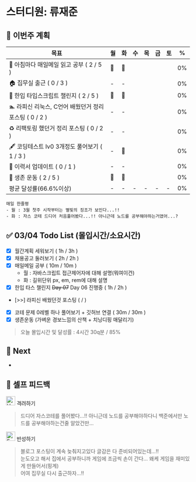 # 스터디원: 류재준

## 🚀 이번주 계획

| 목표                            | 월   | 화   | 수   | 목   | 금   | 토   | %   |
| ------------------------------- | --- | --- | --- | --- | --- | --- | --- |
| 📰 아침마다 매일메일 읽고 공부 ( 2 / 5 ) |🌠|🌠||||| 0% |
| 🏠 집무실 출근 ( 0 / 3 ) |-|-||||| 0% |
| 📌 한입 타입스크립트 챌린지 ( 2 / 5 ) |🌠|🌠||||| 0% |
| 🏊 라피신 리눅스, C언어 배웠던거 정리 포스팅 ( 0 / 2 ) |-|-||||| 0%  |
| ♻️ 리팩토링 했던거 정리 포스팅 ( 0 / 2 ) |-|-||||| 0%  |
| 🖋️ 코딩테스트 lv0 3개정도 풀어보기 ( 1 / 3 ) |-|🌠||||| 0%  |
| 🔧 이력서 업데이트 ( 0 / 1 ) |-|-||||| 0% |
| 💪 생존 운동 ( 2 / 5 )               |🌠|🌠||||| 0% |
| 평균 달성률(66.6%이상)      |-|-|-|-|-|-|  0% |


```text
매일 한줄평
- 월 : 3월 첫주 시작부터는 별빛의 징조가 보인다...!!
- 화 : 자스 코테 드디어 처음풀어봤다...!! 아니근데 노드를 공부해야하는거였어...?
```

## ✅ 03/04 Todo List (몰입시간/소요시간) 
- [x] 월간계획 세워보기 ( 1h / 3h )
- [x] 채용공고 둘러보기 ( 2h / 2h ) 
- [x] 매일메일 공부 ( 10m / 10m )
  - 월 : 자바스크립트 접근제어자에 대해 설명(뭐여이건)
  - 화 : 길위단위 px, em, rem에 대해 설명
- [x] 한입 타스 챌린지 ~~Day 07~~ Day 06 진행중 ( 1h / 2h )
- [>>] 라피신 배웠던것 포스팅 (  /  )
- [x] 코테 문제 0레벨 하나 풀어보기 + 깃허브 연결 ( 30m / 30m )
- [x] 생존운동 (가벼운 경보느낌의 산책 + 치닝디핑 매달리기)
> 오늘 몰입시간 및 달성률 : 4시간 30q분 / 85%

## 🌱 Next
- 

## 🎉 셀프 피드백

<img src="https://raw.githubusercontent.com/Tarikul-Islam-Anik/Animated-Fluent-Emojis/master/Emojis/Smilies/Hugging%20Face.png" alt="Hugging Face" width="25" height="25"> 격려하기</img>

> 드디어 자스코테를 풀어봤다...!! 아니근데 노드를 공부해야하다니 백준에서만 노드를 공부해야하는건줄 알았건만...

<img src="https://raw.githubusercontent.com/Tarikul-Islam-Anik/Animated-Fluent-Emojis/master/Emojis/Smilies/Face%20with%20Monocle.png" alt="Face with Monocle" width="25" height="25"> 반성하기</img>

> 블로그 포스팅이 계속 늦춰지고있다 글감은 다 준비되어있는데...!! <br>
> 눈도오고 해서 집에서 공부하니까 게임에 조금씩 손이 간다... 왜케 게임을 재미있게 만들어서(핑계) <br>
> 어여 집무실 다시 출근하자...!!
